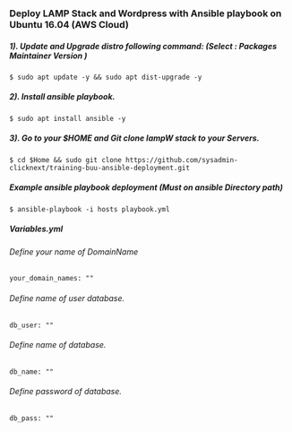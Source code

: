### Deploy LAMP Stack and Wordpress with Ansible playbook on Ubuntu 16.04 (AWS Cloud)

##### 1). Update and Upgrade distro following command: (Select : Packages Maintainer Version )
```
$ sudo apt update -y && sudo apt dist-upgrade -y
```
##### 2). Install ansible playbook.
```
$ sudo apt install ansible -y
```
##### 3). Go to your $HOME and Git clone lampW stack to your Servers.
```
$ cd $Home && sudo git clone https://github.com/sysadmin-clicknext/training-buu-ansible-deployment.git
```
##### Example ansible playbook deployment (Must on ansible Directory path)
```
$ ansible-playbook -i hosts playbook.yml
```

##### Variables.yml

###### Define your name of DomainName
```
your_domain_names: ""
```
###### Define name of user database.
```
db_user: ""
```
###### Define name of database.
```
db_name: ""
```
###### Define password of database.
```
db_pass: ""
```